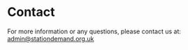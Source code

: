# Contact
<!-- position: 4 -->

For more information or any questions, please contact us at: <a href="mailto:admin@stationdemand.org.uk">admin@stationdemand.org.uk</a>